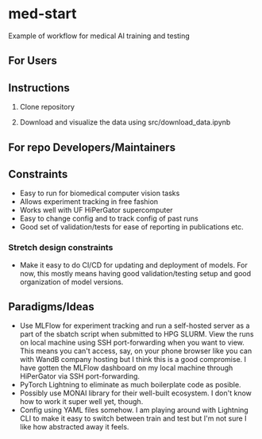 # med-start
Example of workflow for medical AI training and testing


## **For Users**

## Instructions

1. Clone repository

2. Download and visualize the data using src/download_data.ipynb
















## **For repo Developers/Maintainers**

## Constraints

- Easy to run for biomedical computer vision tasks
- Allows experiment tracking in free fashion
- Works well with UF HiPerGator supercomputer
- Easy to change config and to track config of past runs
- Good set of validation/tests for ease of reporting in publications etc.

### Stretch design constraints

- Make it easy to do CI/CD for updating and deployment of models. For now, this mostly means having good validation/testing setup and good organization of model versions.

## Paradigms/Ideas

- Use MLFlow for experiment tracking and run a self-hosted server as a part of the sbatch script when submitted to HPG SLURM. View the runs on local machine using SSH port-forwarding when you want to view. This means you can't access, say, on your phone browser like you can with WandB company hosting but I think this is a good compromise. I have gotten the MLFlow dashboard on my local machine through HiPerGator via SSH port-forwarding.
- PyTorch Lightning to eliminate as much boilerplate code as posible.
- Possibly use MONAI library for their well-built ecosystem. I don't know how to work it super well yet, though.
- Config using YAML files somehow. I am playing around with Lightning CLI to make it easy to switch between train and test but I'm not sure I like how abstracted away it feels.
